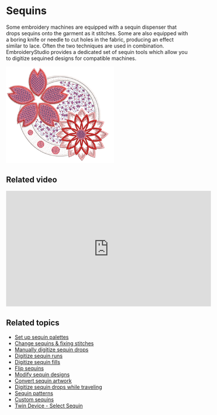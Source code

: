 # Sequins

Some embroidery machines are equipped with a sequin dispenser that drops sequins onto the garment as it stitches. Some are also equipped with a boring knife or needle to cut holes in the fabric, producing an effect similar to lace. Often the two techniques are used in combination. EmbroideryStudio provides a dedicated set of sequin tools which allow you to digitize sequined designs for compatible machines.

![SequinSampleDesign.png](assets/SequinSampleDesign.png)

## Related video

<iframe src="https://www.youtube.com/embed/R2vM59mkNYg" frameborder="0" 
		 allow="accelerometer; autoplay; encrypted-media; gyroscope; picture-in-picture" 
		 allowfullscreen="" style="width: 560px; height: 315px;">
<p>&#160;</p>
</iframe>

## Related topics

- [Set up sequin palettes](Set_up_sequin_palettes)
- [Change sequins & fixing stitches](Change_sequins_fixing_stitches)
- [Manually digitize sequin drops](Manually_digitize_sequin_drops)
- [Digitize sequin runs](Digitize_sequin_runs)
- [Digitize sequin fills](Digitize_sequin_fills)
- [Flip sequins](Flip_sequins)
- [Modify sequin designs](Modify_sequin_designs)
- [Convert sequin artwork](Convert_sequin_artwork)
- [Digitize sequin drops while traveling](Digitize_sequin_drops_while_traveling)
- [Sequin patterns](Sequin_patterns)
- [Custom sequins](Custom_sequins)
- [Twin Device - Select Sequin](Twin_Device_-_Select_Sequin)
